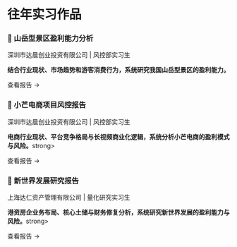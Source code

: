 # 往年实习作品


<div class="feature-grid">

  <!-- 2024 达晨创业投资 风控实习 -->
  <div class="feature-card" onclick="location.href='/industry.pdf'">
    <h3>📄 山岳型景区盈利能力分析</h3>
    <p>深圳市达晨创业投资有限公司 | 风控部实习生</p>
    <p><strong>结合行业现状、市场趋势和游客消费行为，系统研究我国山岳型景区的盈利能力。</strong></p>
    <span class="card-footer">查看报告 →</span>
  </div>

  <div class="feature-card" onclick="location.href='/xiaomang.pdf'">
    <h3>📄 小芒电商项目风控报告</h3>
    <p>深圳市达晨创业投资有限公司 | 风控部实习生</p>
    <p><strong>电商行业现状、平台竞争格局与长视频商业化逻辑，系统分析小芒电商的盈利模式与风险。</strong>strong></p>
    <span class="card-footer">查看报告 →</span>
  </div>

  <!-- 2025 达仁资产管理 量化研究实习 -->
  <div class="feature-card" onclick="location.href='/xinshijie.pdf'">
    <h3>📄 新世界发展研究报告</h3>
    <p>上海达仁资产管理有限公司 | 量化研究实习生</p>
    <p><strong>港资房企业务布局、核心土储与财务修复分析，系统研究新世界发展的盈利能力与风险。</strong>strong></p>
    <span class="card-footer">查看报告 →</span>
  </div>

</div>


